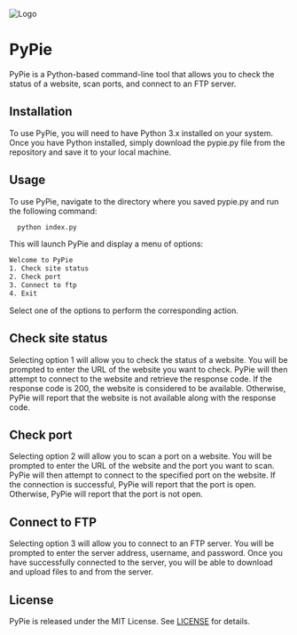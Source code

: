 
![Logo](https://s9.gifyu.com/images/PyPie.gif)


# PyPie

PyPie is a Python-based command-line tool that allows you to check the status of a website, scan ports, and connect to an FTP server.
## Installation

To use PyPie, you will need to have Python 3.x installed on your system. Once you have Python installed, simply download the pypie.py file from the repository and save it to your local machine.
## Usage

To use PyPie, navigate to the directory where you saved pypie.py and run the following command:

```bash
  python index.py
```
This will launch PyPie and display a menu of options:
```bash
Welcome to PyPie   
1. Check site status
2. Check port
3. Connect to ftp
4. Exit
```
Select one of the options to perform the corresponding action.
## Check site status

Selecting option 1 will allow you to check the status of a website. You will be prompted to enter the URL of the website you want to check. PyPie will then attempt to connect to the website and retrieve the response code. If the response code is 200, the website is considered to be available. Otherwise, PyPie will report that the website is not available along with the response code.
## Check port

Selecting option 2 will allow you to scan a port on a website. You will be prompted to enter the URL of the website and the port you want to scan. PyPie will then attempt to connect to the specified port on the website. If the connection is successful, PyPie will report that the port is open. Otherwise, PyPie will report that the port is not open.
## Connect to FTP

Selecting option 3 will allow you to connect to an FTP server. You will be prompted to enter the server address, username, and password. Once you have successfully connected to the server, you will be able to download and upload files to and from the server.
## License

PyPie is released under the MIT License. See [LICENSE](https://raw.githubusercontent.com/KailUser/PyPie/alpha/LICENSE) for details.
